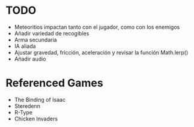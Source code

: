 # TODO

- Meteoritios impactan tanto con el jugador, como con los enemigos
- Añadir variedad de recogibles
- Arma secundaria
- IA aliada
- Ajustar gravedad, fricción, aceleración y revisar la función Math.lerp()
- Añadir audio

# Referenced Games

- The Binding of Isaac
- Steredenn
- R-Type
- Chicken Invaders